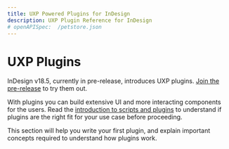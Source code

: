 ```yaml
---
title: UXP Powered Plugins for InDesign
description: UXP Plugin Reference for InDesign
# openAPISpec:  /petstore.json
--- 
```


# UXP Plugins

InDesign v18.5, currently in pre-release, introduces UXP plugins. [Join the pre-release](https://www.adobeprerelease.com/beta/D1A76A97-F7DC-4552-DE3C-FF5F211C7492) to try them out.

With plugins you can build extensive UI and more interacting components for the users. Read the [introduction to scripts and plugins](../../introduction/nex-steps/script-and-plugin/) to understand if plugins are the right fit for your use case before proceeding. 

This section will help you write your first plugin, and explain important concepts required to understand how plugins work. 

